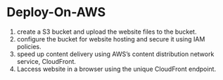 # Deploy-On-AWS

1. create a S3 bucket and upload the website files to the bucket. 
2. configure the bucket for website hosting and secure it using IAM policies. 
3. speed up content delivery using AWS’s content distribution network service, CloudFront. 
4. Laccess website in a browser using the unique CloudFront endpoint.
